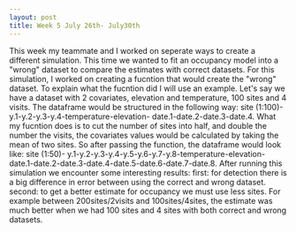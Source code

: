 ```yaml
---
layout: post
title: Week 5 July 26th- July30th
---
```


This week my teammate and I worked on seperate ways to create a different simulation. This time we wanted to fit an occupancy model into a "wrong" dataset to compare the estimates with correct datasets.
For this simulation, I worked on creating a fucntion that would create the "wrong" dataset. To explain what the fucntion did I will use an example. Let's say we have a dataset with 2 covariates, elevation and temperature, 100 sites and 4 visits. The dataframe would be structured in the following way:
site (1:100)- y.1-y.2-y.3-y.4-temperature-elevation- date.1-date.2-date.3-date.4.
What my fucntion does is to cut the number of sites into half, and double the number the visits, the covariates values would be calculated by taking the mean of two sites. So after passing the function, the dataframe would look like:
site (1:50)- y.1-y.2-y.3-y.4-y.5-y.6-y.7-y.8-temperature-elevation- date.1-date.2-date.3-date.4-date.5-date.6-date.7-date.8.
After running this simulation we encounter some interesting results:
first: for detection there is a big difference in error between using the correct and wrong dataset. 
second: to get a better estimate for occupancy we must use less sites. For example between 200sites/2visits and 100sites/4sites, the estimate was much better when we had 100 sites and 4 sites with both correct and wrong datasets.
